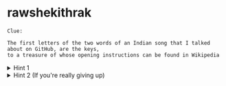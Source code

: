 # rawshekithrak

```
Clue:

The first letters of the two words of an Indian song that I talked about on GitHub, are the keys, 
to a treasure of whose opening instructions can be found in Wikipedia

```


<details>
  <summary>Hint 1</summary>
  First letters of two words [e.g. A, B from Abc Xyz]
</details>


<details>
  <summary>Hint 2 (If you're really giving up)</summary>
  All my important GitHub uploads can be accessed from my GitHub profile
</details>
